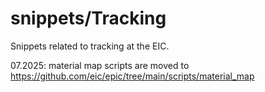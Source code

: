 # snippets/Tracking

Snippets related to tracking at the EIC.

07.2025: material map scripts are moved to https://github.com/eic/epic/tree/main/scripts/material_map
